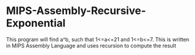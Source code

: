 # MIPS-Assembly-Recursive-Exponential
This program will find a^b, such that 1&lt;=a&lt;=21 and 1&lt;=b&lt;=7. This is written in MIPS Assembly Language and uses recursion to compute the result
